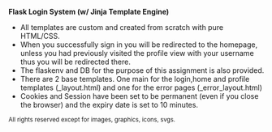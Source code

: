 **Flask Login System (w/ Jinja Template Engine)**

- All templates are custom and created from scratch with pure HTML/CSS.
- When you successfully sign in you will be redirected to the homepage, unless you had previously visited the profile view with your username thus you will be redirected there.
- The flaskenv and DB for the purpose of this assignment is also provided.
- There are 2 base templates. One main for the login,home and profile templates (_layout.html) and one for the error pages (_error_layout.html)
- Cookies and Session have been set to be permanent (even if you close the browser) and the expiry date is set to 10 minutes.

<small>All rights reserved except for images, graphics, icons, svgs.</small>
